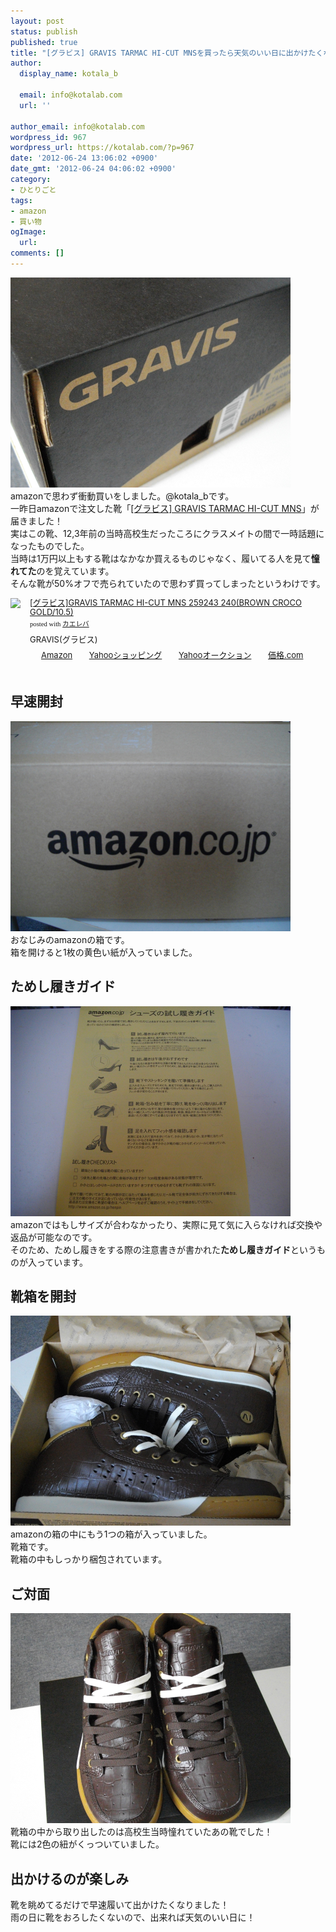 ```yaml
---
layout: post
status: publish
published: true
title: "[グラビス] GRAVIS TARMAC HI-CUT MNSを買ったら天気のいい日に出かけたくなった！"
author:
  display_name: kotala_b

  email: info@kotalab.com
  url: ''

author_email: info@kotalab.com
wordpress_id: 967
wordpress_url: https://kotalab.com/?p=967
date: '2012-06-24 13:06:02 +0900'
date_gmt: '2012-06-24 04:06:02 +0900'
category:
- ひとりごと
tags:
- amazon
- 買い物
ogImage:
  url:
comments: []
---
```

<p><a href="/wp-content/uploads/shoes_120624_03.jpg" target="_blank"><img src="/wp-content/uploads/shoes_120624_03.jpg" alt="" title="shoes_120624_03" width="448" height="336" class="alignnone size-full wp-image-971" /></a><br />
amazonで思わず衝動買いをしました。@kotala_bです。<br />
一昨日amazonで注文した靴「<a href="https://www.amazon.co.jp/gp/search?keywords=GRAVIS%20TARMAC%20HI-CUT%20MNS&__mk_ja_JP=%83J%83%5E%83J%83i&tag=same-22" title="[グラビス]GRAVIS TARMAC HI-CUT MNS" target="_blank">[グラビス] GRAVIS TARMAC HI-CUT MNS</a>」が届きました！<br />
実はこの靴、12,3年前の当時高校生だったころにクラスメイトの間で一時話題になったものでした。<br />
当時は1万円以上もする靴はなかなか買えるものじゃなく、履いてる人を見て<strong>憧れてた</strong>のを覚えています。<br />
そんな靴が50%オフで売られていたので思わず買ってしまったというわけです。<br />
</p>
<!--more-->
<div class="kaerebalink-box" style="text-align:left;padding-bottom:20px;font-size:small;/zoom: 1;overflow: hidden;">
<div class="kaerebalink-image" style="float:left;margin:0 15px 10px 0;"><a href="https://www.amazon.co.jp/exec/obidos/ASIN/B005D5QBD2/same-22/ref=nosim/" rel="nofollow" target="_blank"><img src="https://images-fe.ssl-images-amazon.com/images/I/519RRBIGoxL._SL160_.jpg" style="border: none;" /></a></div>
<div class="kaerebalink-info" style="line-height:120%;/zoom: 1;overflow: hidden;">
<div class="kaerebalink-name" style="margin-bottom:10px;line-height:120%"><a href="https://www.amazon.co.jp/exec/obidos/ASIN/B005D5QBD2/same-22/ref=nosim/" rel="nofollow" target="_blank">[グラビス]GRAVIS TARMAC HI-CUT MNS 259243  240(BROWN CROCO GOLD/10.5)</a>
<div class="kaerebalink-powered-date" style="font-size:8pt;margin-top:5px;font-family:verdana;line-height:120%">posted with <a href="https://kaereba.com" target="_blank">カエレバ</a></div>
</div>
<div class="kaerebalink-detail" style="margin-bottom:5px;"> GRAVIS(グラビス)     </div>
<div class="kaerebalink-link1" style="margin-top:10px;">
<div class="shoplinkamazon" style="display:inline;margin-right:5px;background: url('https://img.yomereba.com/tam_k_01.gif') 0 0 no-repeat;padding: 2px 0 2px 18px;white-space: nowrap;"><a href="https://www.amazon.co.jp/gp/search?keywords=GRAVIS%20TARMAC%20HI-CUT%20MNS&__mk_ja_JP=%83J%83%5E%83J%83i&tag=same-22" rel="nofollow" target="_blank" title="アマゾン" >Amazon</a></div>
<div class="shoplinkyahoo" style="display:inline;margin-right:5px;background: url('https://img.yomereba.com/tam_k_01.gif') 0 -150px no-repeat;padding: 2px 0 2px 18px;white-space: nowrap;"><a href="https://ck.jp.ap.valuecommerce.com/servlet/referral?sid=2967684&pid=881116715&vc_url=http%3A%2F%2Fshopping.search.yahoo.co.jp%2Fsearch%3FuIv%3Don%26ei%3DUTF-8%26tab_ex%3Dcommerce%26slider%3D0%26va%3DGRAVIS%2520TARMAC%2520HI-CUT%2520MNS" target="_blank" title="Yahooショッピング" >Yahooショッピング</a></div>
<div class="shoplinkyahooAuc" style="display:inline;margin-right:5px;background: url('https://img.yomereba.com/tam_k_01.gif') 0 -150px no-repeat;padding: 2px 0 2px 18px;white-space: nowrap;"><a href="https://ck.jp.ap.valuecommerce.com/servlet/referral?sid=2967684&pid=881116707&vc_url=http%3A%2F%2Fauctions.search.yahoo.co.jp%2Fsearch%3Fvo%3D%26ve%3D%26auccat%3D0%26aucminprice%3D%26aucmaxprice%3D%26aucmin_bidorbuy_price%3D%26aucmax_bidorbuy_price%3D%26loc_cd%3D0%26abatch%3D0%26istatus%3D0%26filtered%3D1%26ei%3DUTF-8%26tab_ex%3Dcommerce%26va%3DGRAVIS%2520TARMAC%2520HI-CUT%2520MNS" target="_blank" title="Yahooオークション" >Yahooオークション</a></div>
<div class="shoplinkkakakucom" style="display:inline;margin-right:5px;background: url('https://img.yomereba.com/tam_k_02.gif') 0 -100px no-repeat;padding: 2px 0 2px 18px;white-space: nowrap;"><a href="https://kakaku.com/search_results/GRAVIS%20TARMAC%20HI-CUT%20MNS/" rel="nofollow" target="_blank" title="kakakucom" >価格.com</a></div>
</div>
</div>
</div>
<h2>早速開封</h2>
<p><a href="/wp-content/uploads/shoes_120624_01.jpg" target="_blank"><img src="/wp-content/uploads/shoes_120624_01.jpg" alt="" title="shoes_120624_01" width="448" height="336" class="alignnone size-full wp-image-969" /></a><br />
おなじみのamazonの箱です。<br />
箱を開けると1枚の黄色い紙が入っていました。</p>
<h2>ためし履きガイド</h2>
<p><a href="/wp-content/uploads/shoes_120624_02.jpg" target="_blank"><img src="/wp-content/uploads/shoes_120624_02.jpg" alt="" title="shoes_120624_02" width="448" height="336" class="alignnone size-full wp-image-970" /></a><br />
amazonではもしサイズが合わなかったり、実際に見て気に入らなければ交換や返品が可能なのです。<br />
そのため、ためし履きをする際の注意書きが書かれた<strong>ためし履きガイド</strong>というものが入っています。</p>
<h2>靴箱を開封</h2>
<p><a href="/wp-content/uploads/shoes_120624_04.jpg" target="_blank"><img src="/wp-content/uploads/shoes_120624_04.jpg" alt="" title="shoes_120624_04" width="448" height="336" class="alignnone size-full wp-image-972" /></a><br />
amazonの箱の中にもう1つの箱が入っていました。<br />
靴箱です。<br />
靴箱の中もしっかり梱包されています。</p>
<h2>ご対面</h2>
<p><a href="/wp-content/uploads/shoes_120624_05.jpg" target="_blank"><img src="/wp-content/uploads/shoes_120624_05.jpg" alt="" title="shoes_120624_05" width="448" height="336" class="alignnone size-full wp-image-968" /></a><br />
靴箱の中から取り出したのは高校生当時憧れていたあの靴でした！<br />
靴には2色の紐がくっついていました。</p>
<h2>出かけるのが楽しみ</h2>
<p>靴を眺めてるだけで早速履いて出かけたくなりました！<br />
雨の日に靴をおろしたくないので、出来れば天気のいい日に！</p>
